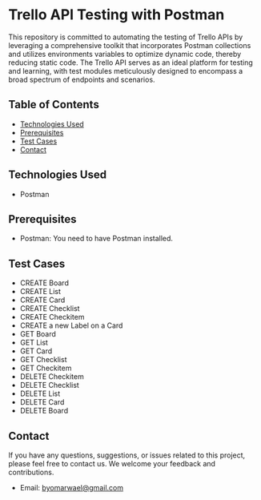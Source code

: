 # Trello API Testing with Postman

This repository is committed to automating the testing of Trello APIs by leveraging a comprehensive toolkit that incorporates Postman collections and utilizes environments variables to optimize dynamic code, thereby reducing static code. The Trello API serves as an ideal platform for testing and learning, with test modules meticulously designed to encompass a broad spectrum of endpoints and scenarios.

## Table of Contents

- [Technologies Used](#technologies-used)
- [Prerequisites](#prerequisites)
- [Test Cases](#test-cases)
- [Contact](#contact)

## Technologies Used

- Postman

## Prerequisites

- Postman: You need to have Postman installed.

## Test Cases

- CREATE Board
- CREATE List
- CREATE Card
- CREATE Checklist
- CREATE Checkitem
- CREATE a new Label on a Card
- GET Board
- GET List
- GET Card
- GET Checklist
- GET Checkitem
- DELETE Checkitem
- DELETE Checklist
- DELETE List
- DELETE Card
- DELETE Board

## Contact

If you have any questions, suggestions, or issues related to this project, please feel free to contact us. We welcome your feedback and contributions.

- Email: byomarwael@gmail.com
